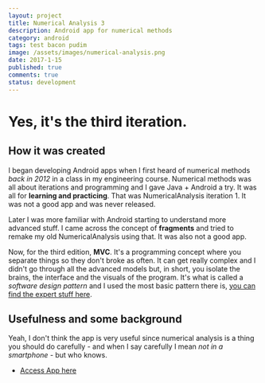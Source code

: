 ```yaml
---
layout: project
title: Numerical Analysis 3
description: Android app for numerical methods
category: android
tags: test bacon pudim
image: /assets/images/numerical-analysis.png
date: 2017-1-15
published: true
comments: true
status: development
---
```


# Yes, it's the third iteration.

## How it was created

I began developing Android apps when I first heard of numerical methods *back in 2012* in a class in my engineering course. Numerical methods was all about iterations and programming and I gave Java + Android a try. It was all for **learning and practicing**. That was NumericalAnalysis iteration 1. It was not a good app and was never released.

Later I was more familiar with Android starting to understand more advanced stuff. I came across the concept of **fragments** and tried to remake my old NumericalAnalysis using that. It was also not a good app.

Now, for the third edition, **MVC**. It's a programming concept where you separate things so they don't broke as often. It can get really complex and I didn't go through all the advanced models but, in short, you isolate the brains, the interface and the visuals of the program. It's what is called a *software design pattern* and I used the most basic pattern there is, [you can find the expert stuff here](https://github.com/googlesamples/android-architecture).


## Usefulness and some background

Yeah, I don't think the app is very useful since numerical analysis is a thing you should do carefully - and when I say carefully I mean *not in a smartphone* - but who knows.

  <ul class="actions fit">
    <li><a href="https://play.google.com/store/apps/details?id=com.yurifbecker.numericalanalysis3&hl=en" class="button special fit">Access App here</a></li>
  </ul>
